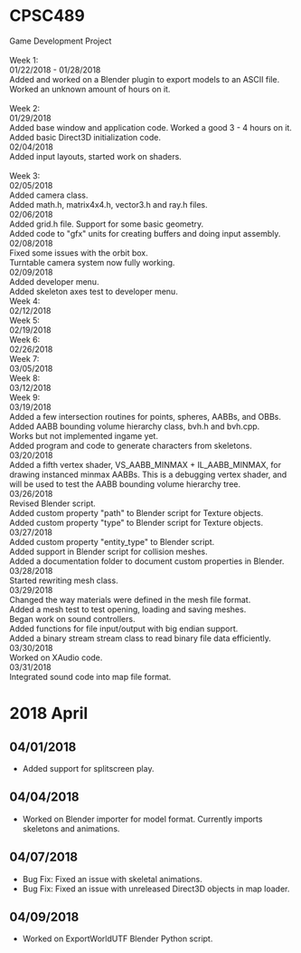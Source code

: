 # CPSC489<br />
Game Development Project<br />
<br />
Week 1:<br />
01/22/2018 - 01/28/2018<br />
Added and worked on a Blender plugin to export models to an ASCII file.<br />
Worked an unknown amount of hours on it.<br />
<br />
Week 2:<br />
01/29/2018<br />
Added base window and application code. Worked a good 3 - 4 hours on it.<br />
Added basic Direct3D initialization code.<br />
02/04/2018<br />
Added input layouts, started work on shaders.<br />
<br />
Week 3:<br />
02/05/2018<br />
Added camera class.<br />
Added math.h, matrix4x4.h, vector3.h and ray.h files.<br />
02/06/2018<br />
Added grid.h file. Support for some basic geometry.<br />
Added code to "gfx" units for creating buffers and doing input assembly.<br />
02/08/2018<br />
Fixed some issues with the orbit box.<br />
Turntable camera system now fully working.<br />
02/09/2018<br />
Added developer menu.<br />
Added skeleton axes test to developer menu.<br />
Week 4:<br />
02/12/2018<br />
Week 5:<br />
02/19/2018<br />
Week 6:<br />
02/26/2018<br />
Week 7:<br />
03/05/2018<br />
Week 8:<br />
03/12/2018<br />
Week 9:<br />
03/19/2018<br />
Added a few intersection routines for points, spheres, AABBs, and OBBs.<br />
Added AABB bounding volume hierarchy class, bvh.h and bvh.cpp.<br />
Works but not implemented ingame yet.<br />
Added program and code to generate characters from skeletons.<br />
03/20/2018<br />
Added a fifth vertex shader, VS_AABB_MINMAX + IL_AABB_MINMAX, for drawing instanced
minmax AABBs. This is a debugging vertex shader, and will be used to test the AABB
bounding volume hierarchy tree.<br />
03/26/2018<br />
Revised Blender script.<br />
Added custom property "path" to Blender script for Texture objects.<br />
Added custom property "type" to Blender script for Texture objects.<br />
03/27/2018<br />
Added custom property "entity_type" to Blender script.<br />
Added support in Blender script for collision meshes.<br />
Added a documentation folder to document custom properties in Blender.<br />
03/28/2018<br />
Started rewriting mesh class.<br />
03/29/2018<br />
Changed the way materials were defined in the mesh file format.<br />
Added a mesh test to test opening, loading and saving meshes.<br />
Began work on sound controllers.<br />
Added functions for file input/output with big endian support.<br />
Added a binary stream stream class to read binary file data efficiently.<br />
03/30/2018<br />
Worked on XAudio code.<br />
03/31/2018<br />
Integrated sound code into map file format.<br />

2018 April
==========

## 04/01/2018
* Added support for splitscreen play.
## 04/04/2018
* Worked on Blender importer for model format. Currently imports skeletons and animations.
## 04/07/2018
* Bug Fix: Fixed an issue with skeletal animations.
* Bug Fix: Fixed an issue with unreleased Direct3D objects in map loader.
## 04/09/2018
* Worked on ExportWorldUTF Blender Python script.

